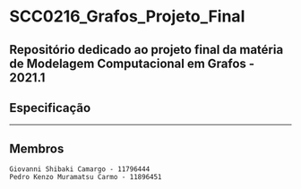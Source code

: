 # SCC0216_Grafos_Projeto_Final

## Repositório dedicado ao projeto final da matéria de Modelagem Computacional em Grafos - 2021.1


## Especificação


---
## Membros
    Giovanni Shibaki Camargo - 11796444
    Pedro Kenzo Muramatsu Carmo - 11896451
